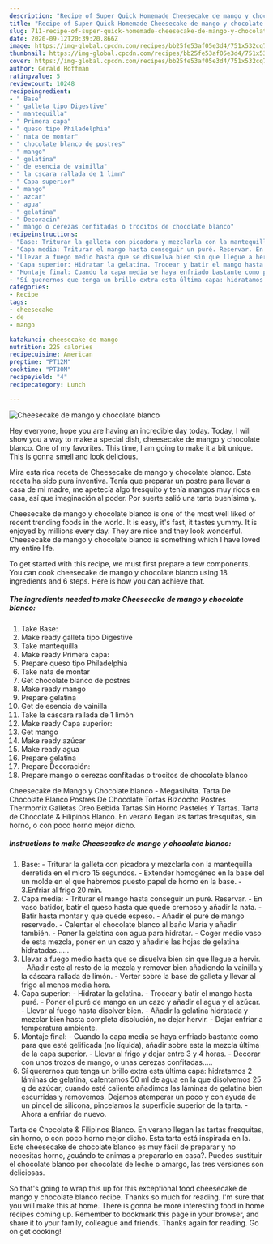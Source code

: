 ```yaml
---
description: "Recipe of Super Quick Homemade Cheesecake de mango y chocolate blanco"
title: "Recipe of Super Quick Homemade Cheesecake de mango y chocolate blanco"
slug: 711-recipe-of-super-quick-homemade-cheesecake-de-mango-y-chocolate-blanco
date: 2020-09-12T20:39:20.866Z
image: https://img-global.cpcdn.com/recipes/bb25fe53af05e3d4/751x532cq70/cheesecake-de-mango-y-chocolate-blanco-foto-principal.jpg
thumbnail: https://img-global.cpcdn.com/recipes/bb25fe53af05e3d4/751x532cq70/cheesecake-de-mango-y-chocolate-blanco-foto-principal.jpg
cover: https://img-global.cpcdn.com/recipes/bb25fe53af05e3d4/751x532cq70/cheesecake-de-mango-y-chocolate-blanco-foto-principal.jpg
author: Gerald Hoffman
ratingvalue: 5
reviewcount: 10248
recipeingredient:
- " Base"
- " galleta tipo Digestive"
- " mantequilla"
- " Primera capa"
- " queso tipo Philadelphia"
- " nata de montar"
- " chocolate blanco de postres"
- " mango"
- " gelatina"
- " de esencia de vainilla"
- " la cscara rallada de 1 limn"
- " Capa superior"
- " mango"
- " azcar"
- " agua"
- " gelatina"
- " Decoracin"
- " mango o cerezas confitadas o trocitos de chocolate blanco"
recipeinstructions:
- "Base: Triturar la galleta con picadora y mezclarla con la mantequilla derretida en el micro 15 segundos. Extender homogéneo en la base del un molde en el que habremos puesto papel de horno en la base. 3.Enfriar al frigo 20 min."
- "Capa media: Triturar el mango hasta conseguir un puré. Reservar. En vaso batidor, batir el queso hasta que quede cremoso y añadir la nata. Batir hasta montar y que quede espeso. Añadir el puré de mango reservado. Calentar el chocolate blanco al baño María y añadir también.  Poner la gelatina con agua para hidratar. Coger medio vaso de esta mezcla, poner en un cazo y añadirle las hojas de gelatina hidratadas......"
- "Llevar a fuego medio hasta que se disuelva bien sin que llegue a hervir. Añadir este al resto de la mezcla y remover bien añadiendo la vainilla y la cáscara rallada de limón. Verter sobre la base de galleta y llevar al frigo al menos media hora."
- "Capa superior: Hidratar la gelatina. Trocear y batir el mango hasta puré. Poner el puré de mango en un cazo y añadir el agua y el azúcar. Llevar al fuego hasta disolver bien. Añadir la gelatina hidratada y mezclar bien hasta completa disolución, no dejar hervir. Dejar enfriar a temperatura ambiente."
- "Montaje final: Cuando la capa media se haya enfriado bastante como para que esté gelificada (no líquida), añadir sobre esta la mezcla última de la capa superior. Llevar al frigo y dejar entre 3 y 4 horas. Decorar con unos trozos de mango, o unas cerezas confitadas....."
- "Sí querernos que tenga un brillo extra esta última capa: hidratamos 2 láminas de gelatina, calentamos 50 ml de agua en la que disolvemos 25 g de azúcar, cuando esté caliente añadimos las láminas de gelatina bien escurridas y removemos. Dejamos atemperar un poco y con ayuda de un pincel de silicona, pincelamos la superficie superior de la tarta. Ahora a enfriar de nuevo."
categories:
- Recipe
tags:
- cheesecake
- de
- mango

katakunci: cheesecake de mango 
nutrition: 225 calories
recipecuisine: American
preptime: "PT12M"
cooktime: "PT30M"
recipeyield: "4"
recipecategory: Lunch

---
```



![Cheesecake de mango y chocolate blanco](https://img-global.cpcdn.com/recipes/bb25fe53af05e3d4/751x532cq70/cheesecake-de-mango-y-chocolate-blanco-foto-principal.jpg)

Hey everyone, hope you are having an incredible day today. Today, I will show you a way to make a special dish, cheesecake de mango y chocolate blanco. One of my favorites. This time, I am going to make it a bit unique. This is gonna smell and look delicious.

Mira esta rica receta de Cheesecake de mango y chocolate blanco. Esta receta ha sido pura inventiva. Tenía que preparar un postre para llevar a casa de mi madre, me apetecía algo fresquito y tenía mangos muy ricos en casa, así que imaginación al poder. Por suerte salió una tarta buenísima y.

Cheesecake de mango y chocolate blanco is one of the most well liked of recent trending foods in the world. It is easy, it's fast, it tastes yummy. It is enjoyed by millions every day. They are nice and they look wonderful. Cheesecake de mango y chocolate blanco is something which I have loved my entire life.


To get started with this recipe, we must first prepare a few components. You can cook cheesecake de mango y chocolate blanco using 18 ingredients and 6 steps. Here is how you can achieve that.

<!--inarticleads1-->

##### The ingredients needed to make Cheesecake de mango y chocolate blanco:

1. Take  Base:
1. Make ready  galleta tipo Digestive
1. Take  mantequilla
1. Make ready  Primera capa:
1. Prepare  queso tipo Philadelphia
1. Take  nata de montar
1. Get  chocolate blanco de postres
1. Make ready  mango
1. Prepare  gelatina
1. Get  de esencia de vainilla
1. Take  la cáscara rallada de 1 limón
1. Make ready  Capa superior:
1. Get  mango
1. Make ready  azúcar
1. Make ready  agua
1. Prepare  gelatina
1. Prepare  Decoración:
1. Prepare  mango o cerezas confitadas o trocitos de chocolate blanco


Cheesecake de Mango y Chocolate blanco - Megasilvita. Tarta De Chocolate Blanco Postres De Chocolate Tortas Bizcocho Postres Thermomix Galletas Oreo Bebida Tartas Sin Horno Pasteles Y Tartas. Tarta de Chocolate &amp; Filipinos Blanco. En verano llegan las tartas fresquitas, sin horno, o con poco horno mejor dicho. 

<!--inarticleads2-->

##### Instructions to make Cheesecake de mango y chocolate blanco:

1. Base: - Triturar la galleta con picadora y mezclarla con la mantequilla derretida en el micro 15 segundos. - Extender homogéneo en la base del un molde en el que habremos puesto papel de horno en la base. - 3.Enfriar al frigo 20 min.
1. Capa media: - Triturar el mango hasta conseguir un puré. Reservar. - En vaso batidor, batir el queso hasta que quede cremoso y añadir la nata. - Batir hasta montar y que quede espeso. - Añadir el puré de mango reservado. - Calentar el chocolate blanco al baño María y añadir también. -  Poner la gelatina con agua para hidratar. - Coger medio vaso de esta mezcla, poner en un cazo y añadirle las hojas de gelatina hidratadas......
1. Llevar a fuego medio hasta que se disuelva bien sin que llegue a hervir. - Añadir este al resto de la mezcla y remover bien añadiendo la vainilla y la cáscara rallada de limón. - Verter sobre la base de galleta y llevar al frigo al menos media hora.
1. Capa superior: - Hidratar la gelatina. - Trocear y batir el mango hasta puré. - Poner el puré de mango en un cazo y añadir el agua y el azúcar. - Llevar al fuego hasta disolver bien. - Añadir la gelatina hidratada y mezclar bien hasta completa disolución, no dejar hervir. - Dejar enfriar a temperatura ambiente.
1. Montaje final: - Cuando la capa media se haya enfriado bastante como para que esté gelificada (no líquida), añadir sobre esta la mezcla última de la capa superior. - Llevar al frigo y dejar entre 3 y 4 horas. - Decorar con unos trozos de mango, o unas cerezas confitadas.....
1. Sí querernos que tenga un brillo extra esta última capa: hidratamos 2 láminas de gelatina, calentamos 50 ml de agua en la que disolvemos 25 g de azúcar, cuando esté caliente añadimos las láminas de gelatina bien escurridas y removemos. Dejamos atemperar un poco y con ayuda de un pincel de silicona, pincelamos la superficie superior de la tarta. - Ahora a enfriar de nuevo.


Tarta de Chocolate &amp; Filipinos Blanco. En verano llegan las tartas fresquitas, sin horno, o con poco horno mejor dicho. Esta tarta está inspirada en la. Este cheesecake de chocolate blanco es muy fácil de preparar y no necesitas horno, ¿cuándo te animas a prepararlo en casa?. Puedes sustituir el chocolate blanco por chocolate de leche o amargo, las tres versiones son deliciosas. 

So that's going to wrap this up for this exceptional food cheesecake de mango y chocolate blanco recipe. Thanks so much for reading. I'm sure that you will make this at home. There is gonna be more interesting food in home recipes coming up. Remember to bookmark this page in your browser, and share it to your family, colleague and friends. Thanks again for reading. Go on get cooking!
